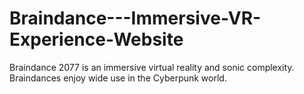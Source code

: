 # Braindance---Immersive-VR-Experience-Website
Braindance 2077 is an immersive virtual reality and sonic complexity. Braindances enjoy wide use in the Cyberpunk world.
